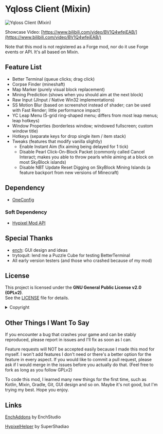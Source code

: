 # Yqloss Client (Mixin)

![Yqloss Client (Mixin)](https://socialify.git.ci/Necron-Dev/YqlossClientMixin/image?description=1&font=Raleway&forks=1&issues=1&logo=https%3A%2F%2Fraw.githubusercontent.com%2Fboopwdn%2FYqlossClientMixin%2Frefs%2Fheads%2Fmaster%2Ficon.svg&name=1&owner=1&pulls=1&stargazers=1&theme=Auto)

Showcase Video: [https://www.bilibili.com/video/BV1Q4wfejEAB/](https://www.bilibili.com/video/BV1Q4wfejEAB/)

Note that this mod is not registered as a Forge mod, nor do it use Forge events or API. It's all based on Mixin.

## Feature List

* Better Terminal (queue clicks; drag click)
* Corpse Finder (mineshaft)
* Map Marker (purely visual block replacement)
* Mining Prediction (shows when you should aim at the next block)
* Raw Input (JInput / Native Win32 implementations)
* SS Motion Blur (based on screenshot instead of shader; can be used with Fast Render; little performance impact)
* YC Leap Menu (5-grid ring-shaped menu; differs from most leap menus; leap hotkeys)
* Window Properties (borderless window; windowed fullscreen; custom window title)
* Hotkeys (separate keys for drop single item / item stack)
* Tweaks (features that modify vanilla slightly)
    * Enable Instant Aim (fix aiming being delayed for 1 tick)
    * Disable Pearl Click-On-Block Packet (commonly called Cancel Interact; makes you able to throw pearls while aiming
      at a block on most SkyBlock islands)
    * Disable NBT Update Reset Digging on SkyBlock Mining Islands (a feature backport from new versions of Minecraft)

## Dependency

* [OneConfig](https://github.com/Polyfrost/OneConfig)

### Soft Dependency

* [Hypixel Mod API](https://github.com/HypixelDev/ModAPI)

## Special Thanks

* [ench](https://github.com/EnchStudio): GUI design and ideas
* trytoquit: lend me a Puzzle Cube for testing BetterTerminal
* All early version testers (and those who crashed because of my mod)

## License

This project is licensed under the **GNU General Public License v2.0 (GPLv2)**.  
See the [LICENSE](LICENSE) file for details.

<details>

<summary>Copyright</summary>

This mod is based on [OneConfigExampleMod](https://github.com/Polyfrost/OneConfigExampleMod)

* Copyright (C) 2025 Yqloss ([GPLv2 License](LICENSE))
* Raw Input: Copyright (c) 2020
  Curi0 ([Project](https://github.com/xCuri0/RawInputMod)) ([MIT License](LICENSE_RAW_INPUT))
* Montserrat Font: Copyright 2024 The Montserrat.Git Project
  Authors (https://github.com/JulietaUla/Montserrat.git) ([Project](https://github.com/JulietaUla/Montserrat)) ([OFL License](src/main/resources/assets/yqlossclientmixin/font/montserrat/OFL.txt))
* Open Color (Default Color Scheme): Copyright (c) 2016
  heeyeun ([Project](https://github.com/yeun/open-color)) ([MIT License](LICENSE_OPEN_COLOR))
* NotoSans SC Font: Copyright 2014-2021 Adobe (http://www.adobe.com/), with Reserved Font Name
  'Source' ([OFL License](src/main/resources/assets/yqlossclientmixin/font/notosans_sc/OFL.txt))

At the same time, for better user experience and compatibility, I included the following libraries in
the [libraries](libraries) folder:

* The internal part of OneConfig (for accessing NanoVG): Copyright (C) 2021-2024 Polyfrost Inc. and
  contributors. ([Project](https://github.com/Polyfrost/OneConfig)) ([MIT License](libraries/LICENSE_ONECONFIG))
* Some OptiFine classes exported from running Minecraft (for compatibility)

</details>

## Other Things I Want To Say

If you encounter a bug that crashes your game and can be stably reproduced, please report in issues and I'll fix as soon
as I can.

Feature requests will NOT be accepted easily because I made this mod for myself. I won't add features I don't need or
there's a better option for the feature in every aspect. If you would like to commit a pull request, please ask if I
would merge in the issues before you actually do that. (Feel free to fork as long as you follow GPLv2)

To code this mod, I learned many new things for the first time, such as Kotlin, Mixin, Gradle, Git, GUI design and so
on. Maybe it's not good, but I'm trying my best. Hope you enjoy.

## Links

[EnchAddons](https://github.com/Necron-Dev/EnchAddons) by EnchStudio

[HypixelHelper](https://github.com/SuperShadiao/hypixelhelper) by SuperShadiao
